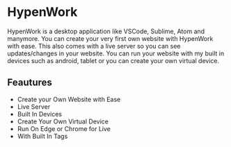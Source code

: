 # HypenWork
HypenWork is a desktop application like VSCode, Sublime, Atom and manymore. You can create your very first own website with HypenWork with ease. This also comes with a live server so you can see updates/changes in your website. You can run your website with my built in devices such as android, tablet or you can create your own virtual device. 

## Feautures
* Create your Own Website with Ease
* Live Server
* Built In Devices
* Create Your Own Virtual Device
* Run On Edge or Chrome for Live
* With Built In Tags
